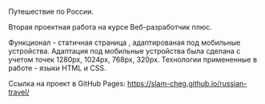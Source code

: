 Путешествие по России.

Вторая проектная работа на курсе Веб-разработчик плюс.

Функционал - статичная страница , адаптированая под мобильные устройства.
Адаптация под мобильные устройства была сделана с учетом точек 1280px, 1024px, 768px, 320px.
Технологии примененные в работе - языки HTML и CSS.

Ссылка на проект в GitHub Pages:
https://slam-cheg.github.io/russian-travel/